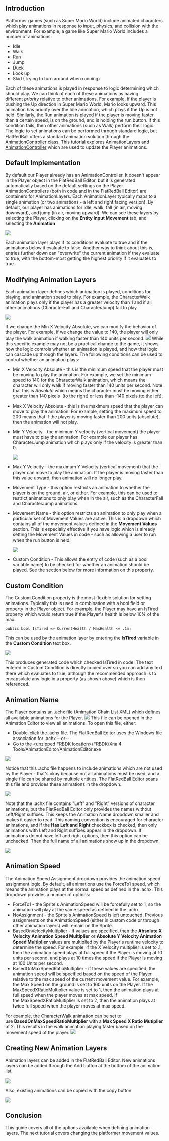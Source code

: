 ## Introduction

Platformer games (such as Super Mario World) include animated characters which play animations in response to input, physics, and collision with the environment. For example, a game like Super Mario World includes a number of animations:

-   Idle
-   Walk
-   Run
-   Jump
-   Duck
-   Look up
-   Skid (Trying to turn around when running)

Each of these animations is played in response to logic determining which should play. We can think of each of these animations as having different *priority* relative to other animations. For example, if the player is pushing the Up direction in Super Mario World, Mario looks upward. This animation has priority over the Idle animation, which plays if the Up is not held. Similarly, the Run animation is played if the player is moving faster than a certain speed, is on the ground, and is holding the run button. If this condition fails, then other animations (such as Walk) perform their logic. The logic to set animations can be performed through standard logic, but FlatRedBall offers a standard animation solution through the [AnimationController](/documentation/api/flatredball/graphics/animation/animationcontroller.md) class. This tutorial explores AnimationLayers and [AnimationController](/documentation/api/flatredball/graphics/animation/animationcontroller.md) which are used to update the Player animations.

## 

## Default Implementation

By default our Player already has an AnimationController. It doesn't appear in the Player object in the FlatRedBall Editor, but it is generated automatically based on the default settings on the Player. AnimationControllers (both in code and in the FlatRedBall Editor) are containers for AnimationLayers. Each AnimationLayer typically maps to a single animation (or two animations - a left and right facing version). By default, our player has animations for idle, walk, fall (in air, moving downward), and jump (in air, moving upward). We can see these layers by selecting the Player, clicking on the **Entity Input Movement** tab, and selecting the **Animation**

![](/media/2023-02-img_63e26f184ed36.png)

Each animation layer plays if its conditions evaluate to true and if the animations below it evaluate to false. Another way to think about this is, entries further down can "overwrite" the current animation if they evaluate to true, with the bottom-most getting the highest priority if it evaluates to true.

## Modifying Animation Layers

Each animation layer defines which animation is played, conditions for playing, and animation speed to play. For example, the CharacterWalk animation plays only if the player has a greater velocity than 1 and if all other animations (CharacterFall and CharacterJump) fail to play.

![](/media/2023-02-img_63e26fe527a06.png)

If we change the Min X Velocity Absolute, we can modify the behavior of the player. For example, if we change the value to 140, the player will only play the walk animation if walking faster than 140 units per second. [![](/wp-content/uploads/2021/03/07_08-43-26.gif)](/wp-content/uploads/2021/03/07_08-43-26.gif) While this specific example may not be a practical change to the game, it shows how the logic controls whether an animation is played, and how that logic can cascade up through the layers. The following conditions can be used to control whether an animation plays:

-   Min X Velocity Absolute - this is the minimum speed that the player must be moving to play the animation. For example, we set the minimum speed to 140 for the CharacterWalk animation, which means the character will only walk if moving faster than 140 units per second. Note that this is *Absolute* which means the character must be moving either greater than 140 pixels  (to the right) or less than -140 pixels (to the left).

-   Max X Velocity Absolute - this is the maximum speed that the player can move to play the animation. For example, setting the maximum speed to 200 means that if the player is moving faster than 200 units (absolute), then the animation will not play.

-   Min Y Velocity - the minimum Y velocity (vertical movement) the player must have to play the animation. For example our player has CharacterJump animation which plays only if the velocity is greater than 0.

    ![](/media/2023-02-img_63e272ccc6ca9.png)

-   Max Y Velocity - the maximum Y Velocity (vertical movement) that the player can move to play the animation. If the player is moving faster than this value upward, then animation will no longer play.

-   Movement Type - this option restricts an animation to whether the player is on the ground, air, or either. For example, this can be used to restrict animations to only play when in the air, such as the CharacterFall and CharacterJump animations.

-   Movement Name - this option restricts an animation to only play when a particular set of Movement Values are active. This is a dropdown which contains all of the movement values defined in the **Movement Values** section. This is especially effective if you have logic which is already setting the Movement Values in code - such as allowing a user to run when the run button is held.

    ![](/media/2023-02-img_63e2746de5bba.png)

-   Custom Condition - This allows the entry of code (such as a bool variable name) to be checked for whether an animation should be played. See the section below for more information on this property.

## Custom Condition

The Custom Condition property is the most flexible solution for setting animations. Typically this is used in combination with a bool field or property in the Player object. For example, the Player may have an IsTired property which would return true if the Player's health is below 10% of the max.

    public bool IsTired => CurrentHealth / MaxHealth <= .1m;

This can be used by the animation layer by entering the **IsTired** variable in the **Custom Condition** text box.

![](/media/2023-02-img_63e2762263a37.png)

This produces generated code which checked IsTired in code. The text entered in Custom Condition is directly copied over so you can add any text there which evaluates to true, although the recommended approach is to encapsulate any logic in a property (as shown above) which is then referenced.

## Animation Name

The Player contains an .achx file (Animation Chain List XML) which defines all available animations for the Player. ![](/media/2023-02-img_63e2772a7e27e.png) This file can be opened in the Animation Editor to view all animations. To open this file, either:

-   Double-click the .achx file. The FlatRedBall Editor uses the Windows file association for .achx --or--
-   Go to the \<unzipped FRBDK location\>/FRBDK/Xna 4 Tools/AnimationEditor/AnimationEditor.exe

![](/media/2023-02-img_63e277bb4069f.png)

Notice that this .achx file happens to include animations which are not used by the Player - that's okay because not all animations must be used, and a single file can be shared by multiple entities. The FlatRedBall Editor scans this file and provides these animations in the dropdown.

![](/media/2023-02-img_63e279776e780.png)

Note that the .achx file contains "Left" and "Right" versions of character animations, but the FlatRedBall Editor only provides the names without Left/Right suffixes. This keeps the Animation Name dropdown smaller and makes it easier to read. This naming convention is encouraged for character animations, and if the **Has Left and Right** checkbox is checked, then only animations with Left and Right suffixes appear in the dropdown. If animations do not have left and right options, then this option can be unchecked. Then the full name of all animations show up in the dropdown.

![](/media/2023-02-img_63e27bf1a89fb.png)

## Animation Speed

The Animation Speed Assignment dropdown provides the animation speed assignment logic. By default, all animations use the ForceTo1 speed, which means the animation plays at the normal speed as defined in the .achx. This dropdown provides a number of options:

-   ForceTo1 - the Sprite's AnimationSpeed will be forcefully set to 1, so the animation will play at the same speed as defined in the .achx
-   NoAssignment - the Sprite's AnimationSpeed is left untouched. Previous assignments on the AnimationSpeed (either in custom code or through other animation layers) will remain on the Sprite.
-   BasedOnVelocityMultiplier - if values are specified, then the **Absolute X Velocity Animation Speed Multiplier** or **Absolute Y Velocity Animation Speed Multiplier** values are multiplied by the Player's runtime velocity to determine the speed. For example, if the X Velocity multiplier is set to .1, then the animation speed plays at full speed if the Player is moving at 10 units per second, and plays at 10 times the speed if the Player is moving at 100 Units per second.
-   BasedOnMaxSpeedRatioMultiplier - if these values are specified, the animation speed will be specified based on the speed of the Player relative to the max speed of the current movement value. For example, the Max Speed on the ground is set to 160 units on the Player. If the MaxSpeedXRatioMultiplier value is set to 1, then the animation plays at full speed when the player moves at max speed. If the MaxSpeedXRatioMultiplier is set to 2, then the animation plays at twice full speed when the player moves at max speed.

For example, the CharacterWalk animation can be set to use **BasedOnMaxSpeedRatioMultiplier** with a **Max Speed X Ratio Mutiplier** of 2. This results in the walk animation playing faster based on the movement speed of the player. [![](/wp-content/uploads/2021/03/07_09-55-20.gif)](/wp-content/uploads/2021/03/07_09-55-20.gif)

## Creating New Animation Layers

Animation layers can be added in the FlatRedBall Editor. New animations layers can be added through the Add button at the bottom of the animation list.

![](/media/2023-02-img_63e283b2c849d.png)

Also, existing animations can be copied with the copy button.

![](/media/2023-02-img_63e283d21f873.png)

## Conclusion

This guide covers all of the options available when defining animation layers. The next tutorial covers changing the platformer movement values.
